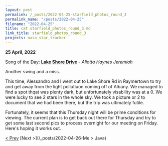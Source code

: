 ```yaml
---
layout: post
permalink: /_posts/2022-04-25-starfield_photos_round_3
permalink_name: "/posts/2022-04-25"
filename: "2022-04-25"
title: cat starfield_photos_round_3.md
link_title: starfield_photos_round_3
projects: nasa_star_tracker
---
```

**25 April, 2022**

Song of the Day: [**Lake Shore Drive**](https://youtu.be/0saZiLV7-7E) - *Aliotta Haynes Jeremiah*

Another swing and a miss.

This time, Alessandro and I went out to Lake Shore Rd in Raymertown to try and get away from the light pollutiuon coming off of Albany. We managed to find a spot thqat was plenty dark, but unfortunately visability was at a 0. We were lucky to see 2 stars in the whole sky. We took a picture or 2 to document that we had been there, but the trip was ultimately futile.

Fortunately, it seems that this Thursday night will be prime conditions for viewing. The current plan is to get back out there for Thursday and try to get some last second pics to process overnight for our meeting on Friday. Here's hoping it works out.

[< Prev](/_posts/2022-04-24-starfield_photos_round_2)    [Next >](/_posts/2022-04-26-Me > Java)
